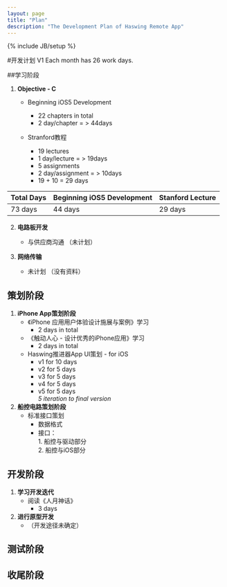 ```yaml
---
layout: page
title: "Plan"
description: "The Development Plan of Haswing Remote App"
---
```

{% include JB/setup %}

#开发计划 V1
Each month has 26 work days.

##学习阶段
1. **Objective - C**
	  
	- Beginning iOS5 Development 
		  
		* 22 chapters in total
		* 2 day/chapter = > 44days  
	  
	- Stranford教程
  		* 19 lectures
  		* 1 day/lecture = > 19days
  		* 5 assignments
   		* 2 day/assignment = > 10days
  		* 19 + 10 = 29 days    

	  
Total Days   | Beginning iOS5 Development | Stanford Lecture
------------ | -------------              | ------------
	73 days      | 44 days                    | 29 days


2. **电路板开发**
	  
	- 与供应商沟通 （未计划）

3. **网络传输**
	  
	- 未计划 （没有资料）

## 策划阶段
1. **iPhone App策划阶段**
	- 《iPhone 应用用户体验设计施展与案例》学习
		* 2 days in total
	- 《触动人心 - 设计优秀的iPhone应用》学习
		* 2 days in total
	- Haswing推进器App UI策划 - for iOS 
		* v1 for 10 days
		* v2 for 5 days
		* v3 for 5 days
		* v4 for 5 days
		* v5 for 5 days</br>
		*5 iteration to final version*  
2. **船控电路策划阶段**  
	- 标准接口策划
		* 数据格式
		* 接口：<br/>1. 船控与驱动部分<br/>2. 船控与iOS部分

## 开发阶段
1. **学习开发迭代**  
	- 阅读《人月神话》
		* 3 days  
2. **进行原型开发**  
	- （开发途径未确定）  

## 测试阶段
## 收尾阶段
